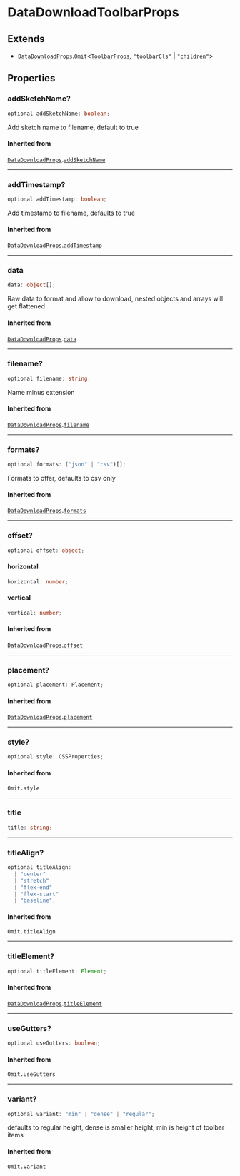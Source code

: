 # DataDownloadToolbarProps

## Extends

- [`DataDownloadProps`](DataDownloadProps.md).`Omit`\<[`ToolbarProps`](ToolbarProps.md), `"toolbarCls"` \| `"children"`\>

## Properties

### addSketchName?

```ts
optional addSketchName: boolean;
```

Add sketch name to filename, default to true

#### Inherited from

[`DataDownloadProps`](DataDownloadProps.md).[`addSketchName`](DataDownloadProps.md#addsketchname)

***

### addTimestamp?

```ts
optional addTimestamp: boolean;
```

Add timestamp to filename, defaults to true

#### Inherited from

[`DataDownloadProps`](DataDownloadProps.md).[`addTimestamp`](DataDownloadProps.md#addtimestamp)

***

### data

```ts
data: object[];
```

Raw data to format and allow to download, nested objects and arrays will get flattened

#### Inherited from

[`DataDownloadProps`](DataDownloadProps.md).[`data`](DataDownloadProps.md#data)

***

### filename?

```ts
optional filename: string;
```

Name minus extension

#### Inherited from

[`DataDownloadProps`](DataDownloadProps.md).[`filename`](DataDownloadProps.md#filename)

***

### formats?

```ts
optional formats: ("json" | "csv")[];
```

Formats to offer, defaults to csv only

#### Inherited from

[`DataDownloadProps`](DataDownloadProps.md).[`formats`](DataDownloadProps.md#formats)

***

### offset?

```ts
optional offset: object;
```

#### horizontal

```ts
horizontal: number;
```

#### vertical

```ts
vertical: number;
```

#### Inherited from

[`DataDownloadProps`](DataDownloadProps.md).[`offset`](DataDownloadProps.md#offset)

***

### placement?

```ts
optional placement: Placement;
```

#### Inherited from

[`DataDownloadProps`](DataDownloadProps.md).[`placement`](DataDownloadProps.md#placement)

***

### style?

```ts
optional style: CSSProperties;
```

#### Inherited from

`Omit.style`

***

### title

```ts
title: string;
```

***

### titleAlign?

```ts
optional titleAlign: 
  | "center"
  | "stretch"
  | "flex-end"
  | "flex-start"
  | "baseline";
```

#### Inherited from

`Omit.titleAlign`

***

### titleElement?

```ts
optional titleElement: Element;
```

#### Inherited from

[`DataDownloadProps`](DataDownloadProps.md).[`titleElement`](DataDownloadProps.md#titleelement)

***

### useGutters?

```ts
optional useGutters: boolean;
```

#### Inherited from

`Omit.useGutters`

***

### variant?

```ts
optional variant: "min" | "dense" | "regular";
```

defaults to regular height, dense is smaller height, min is height of toolbar items

#### Inherited from

`Omit.variant`
